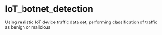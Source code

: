 # IoT_botnet_detection
Using realistic IoT device traffic data set, performing classification of traffic as benign or malicious
